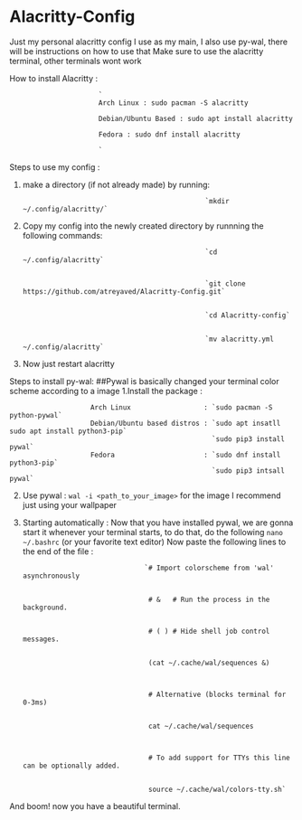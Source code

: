 # Alacritty-Config
Just my personal alacritty config I use as my main, I also use py-wal, there will be instructions on how to use that
Make sure to use the alacritty terminal, other terminals wont work

How to install Alacritty : 
                          
                          
                          `
                          Arch Linux : sudo pacman -S alacritty
                          
                          Debian/Ubuntu Based : sudo apt install alacritty
                          
                          Fedora : sudo dnf install alacritty
                          
                          `

Steps to use my config :
1. make a directory (if not already made) by running: 
                                                    
                                                    `mkdir ~/.config/alacritty/`


3. Copy my config into the newly created directory by runnning the following commands: 
                                                    
                                                    
                                                    `cd ~/.config/alacritty`
                                                    
                                                    
                                                    `git clone https://github.com/atreyaved/Alacritty-Config.git`
                                                    
                                                    
                                                    `cd Alacritty-config`
                                                    
                                                    
                                                    `mv alacritty.yml ~/.config/alacritty`
3. Now just restart alacritty


Steps to install py-wal:
##Pywal is basically changed your terminal color scheme according to a image
1.Install the package : 


                        Arch Linux                  : `sudo pacman -S python-pywal` 
                        Debian/Ubuntu based distros : `sudo apt insatll sudo apt install python3-pip`
                                                      `sudo pip3 install pywal`    
                        Fedora                      : `sudo dnf install python3-pip`
                                                      `sudo pip3 intsall pywal`
2. Use pywal : 
                `wal -i <path_to_your_image>` for the image I recommend just using your wallpaper

3. Starting automatically : 
                    Now that you have installed pywal, we are gonna start it whenever your terminal starts, to do that, do the following
                    `nano ~/.bashrc` (or your favorite text editor)
                    Now paste the following lines to the end of the file :
                                     
                                     
                                     `# Import colorscheme from 'wal' asynchronously
                                      
                                      
                                      # &   # Run the process in the background.
                                      
                                      
                                      # ( ) # Hide shell job control messages.
                                      
                                      
                                      (cat ~/.cache/wal/sequences &)
                              
                                      
                                      
                                      # Alternative (blocks terminal for 0-3ms)
                                      
                                      
                                      cat ~/.cache/wal/sequences

                                      
                                      
                                      # To add support for TTYs this line can be optionally added.
                                      
                                      
                                      source ~/.cache/wal/colors-tty.sh`
And boom! now you have a beautiful terminal.
